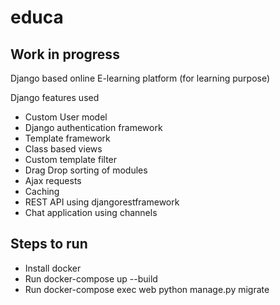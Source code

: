 # educa

## Work in progress
Django based online E-learning platform (for learning purpose)

Django features used
* Custom User model
* Django authentication framework
* Template framework
* Class based views
* Custom template filter
* Drag Drop sorting of modules
* Ajax requests
* Caching
* REST API using djangorestframework
* Chat application using channels


## Steps to run
* Install docker
* Run docker-compose up --build
* Run docker-compose exec web python manage.py migrate
